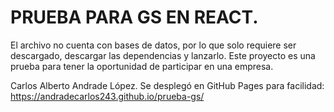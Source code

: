 # PRUEBA PARA GS EN REACT.

El archivo no cuenta con bases de datos, por lo que solo requiere ser descargado, descargar las dependencias y lanzarlo.
Este proyecto es una prueba para tener la oportunidad de participar en una empresa.

Carlos Alberto Andrade López.
Se desplegó en GitHub Pages para facilidad: https://andradecarlos243.github.io/prueba-gs/
